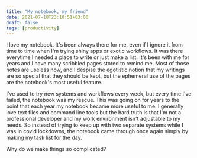 ```yaml
---
title: "My notebook, my friend"
date: 2021-07-18T23:10:51+03:00
draft: false
tags: [productivity]
---
```


I love my notebook. It's been always there for me, even if I ignore it from time to time when I'm trying shiny apps or exotic workflows. It was there everytime I needed a place to write or just make a list. It's been with me for years and I have many scribbled pages stored to remind me. Most of those notes are useless now, and I despise the egotistic notion that my writings are so special that they should be kept, but the ephemeral use of the pages are the notebook's most useful feature.                                              


I've used to try new systems and workflows every week, but every time I've failed, the notebook was my rescue. This was going on for years to the point that each year my notebook became more useful to me. I generally love text files and command line tools but the hard truth is that I'm not a professional developer and my work environment isn't adjustable to my needs. So instead of trying to keep up with two separate systems while I was in covid lockdowns, the notebook came through once again simply by making my task list for the day.


Why do we make things so complicated?
